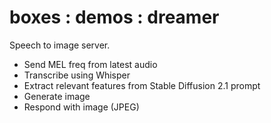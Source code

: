 # boxes : demos : dreamer

Speech to image server.

- Send MEL freq from latest audio
- Transcribe using Whisper
- Extract relevant features from Stable Diffusion 2.1 prompt
- Generate image
- Respond with image (JPEG)